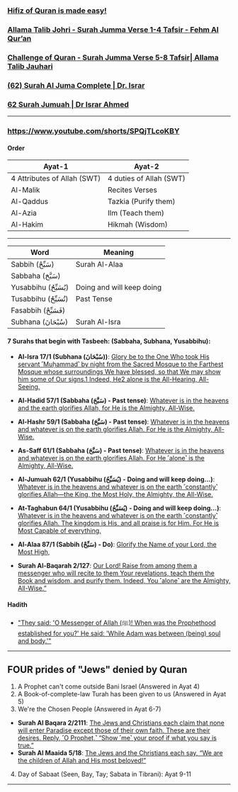 ### [Hifiz of Quran is made easy!](https://www.youtube.com/watch?v=arRe0gLSCdE)
### [Allama Talib Johri - Surah Jumma Verse 1-4 Tafsir - Fehm Al Qur’an](https://www.youtube.com/watch?v=yWTJn9wZtmA)
### [Challenge of Quran - Surah Jumma Verse 5-8 Tafsir| Allama Talib Jauhari](https://www.youtube.com/watch?v=AzT09icJsKw)
### [(62) Surah Al Juma Complete | Dr. Israr](https://www.youtube.com/watch?v=zi4F1Z0ISdA)
### [62 Surah Jumuah | Dr Israr Ahmed](https://www.youtube.com/watch?v=4IKacXNU6fI)

***
### https://www.youtube.com/shorts/SPQjTLcoKBY

#### Order

| Ayat-1 | Ayat-2 |
|---|---|
|4 Attributes of Allah (SWT)| 4 duties of Allah (SWT) |
| Al-Malik | Recites Verses |
| Al-Qaddus | Tazkia (Purify them) | 
| Al-Azia | Ilm (Teach them) |
| Al-Hakim | Hikmah (Wisdom)|

***

| Word | Meaning| 
|---|---|
| Sabbih (سَبِّحْ)     | Surah Al-Alaa|
| Sabbaha (سَبَّحَ)    ||
| Yusabbihu (يُسَبِّحُ) | Doing and will keep doing |
| Tusabbihu (تُسَبِّحُ) | Past Tense|
| Fasabbih (فَسَبِّحْ)  ||
| Subhana (سُبْحَانَ)  | Surah Al-Isra|


#### 7 Surahs that begin with Tasbeeh: (Sabbaha, Subhana, Yusabbihu):
* __Al-Isra 17/1 (Subhana (سُبْحَانَ))__: [Glory be to the One Who took His servant ˹Muḥammad˺ by night from the Sacred Mosque to the Farthest Mosque whose surroundings We have blessed, so that We may show him some of Our signs.1 Indeed, He2 alone is the All-Hearing, All-Seeing.](https://quranwbw.com/17/1)

* __Al-Hadid 57/1 (Sabbaha (سَبَّحَ) - Past tense)__: [Whatever is in the heavens and the earth glorifies Allah, for He is the Almighty, All-Wise.](https://quranwbw.com/57/1) 
* __Al-Hashr 59/1 (Sabbaha (سَبَّحَ) - Past tense)__: [Whatever is in the heavens and whatever is on the earth glorifies Allah. For He is the Almighty, All-Wise.](https://quranwbw.com/59/1)  
* __As-Saff 61/1 (Sabbaha (سَبَّحَ) - Past tense)__: [Whatever is in the heavens and whatever is on the earth glorifies Allah. For He ˹alone˺ is the Almighty, All-Wise.](https://quranwbw.com/61/1) 

* __Al-Jumuah 62/1 (Yusabbihu (يُسَبِّحُ) - Doing and will keep doing...)__: [Whatever is in the heavens and whatever is on the earth ˹constantly˺ glorifies Allah—the King, the Most Holy, the Almighty, the All-Wise.](https://quranwbw.com/62/1)
* __At-Taghabun 64/1 (Yusabbihu (يُسَبِّحُ) - Doing and will keep doing...)__: [Whatever is in the heavens and whatever is on the earth ˹constantly˺ glorifies Allah. The kingdom is His, and all praise is for Him. For He is Most Capable of everything.](https://quranwbw.com/64/1)

* __Al-Alaa 87/1 (Sabbih (سَبِّحْ) - Do)__: [Glorify the Name of your Lord, the Most High,](https://quranwbw.com/87/1)


* __Surah Al-Baqarah 2/127__: [Our Lord! Raise from among them a messenger who will recite to them Your revelations, teach them the Book and wisdom, and purify them. Indeed, You ˹alone˺ are the Almighty, All-Wise.”](https://quranwbw.com/2/127)

#### Hadith
* ["They said: 'O Messenger of Allah (ﷺ)! When was the Prophethood established for you?' He said: 'While Adam was between (being) soul and body.'"](https://sunnah.com/tirmidhi:3609)

***

## FOUR prides of "Jews" denied by Quran
1. A Prophet can't come outside Bani Israel (Answered in Ayat 4)
2. A Book-of-complete-law Turah has been given to us (Answered in Ayat 5)
3. We're the Chosen People (Answered in Ayat 6-7)
* __Surah Al Baqara 2/2111__: [The Jews and Christians each claim that none will enter Paradise except those of their own faith. These are their desires. Reply, ˹O Prophet,˺ “Show ˹me˺ your proof if what you say is true.”](https://quranwbw.com/2/111)
* __Surah Al Maaida 5/18__: [The Jews and the Christians each say, “We are the children of Allah and His most beloved!”](https://quranwbw.com/5/18)
4. Day of Sabaat (Seen, Bay, Tay; Sabata in Tibrani): Ayat 9-11

***
